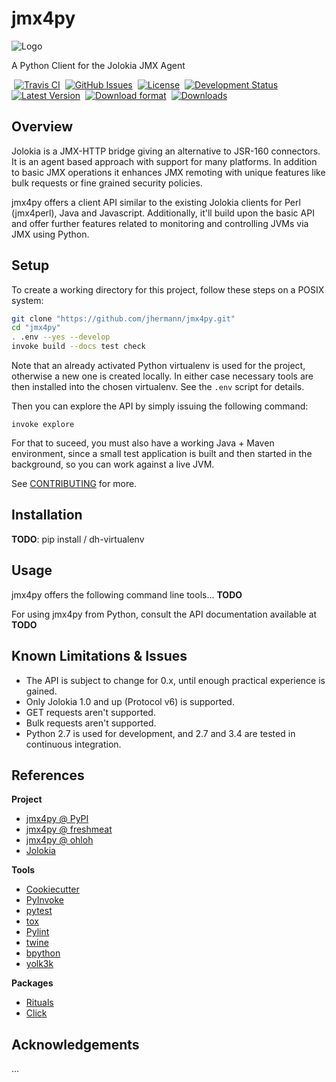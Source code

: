 # jmx4py

![Logo](https://raw.github.com/jhermann/jmx4py/master/docs/_static/jmx4py-logo-64.png)

A Python Client for the Jolokia JMX Agent

 [![Travis CI](https://api.travis-ci.org/jhermann/jmx4py.svg)](https://travis-ci.org/jhermann/jmx4py)
 [![GitHub Issues](https://img.shields.io/github/issues/jhermann/jmx4py.svg)](https://github.com/jhermann/jmx4py/issues)
 [![License](https://img.shields.io/pypi/l/jmx4py.svg)](https://github.com/jhermann/jmx4py/blob/master/LICENSE)
 [![Development Status](https://pypip.in/status/jmx4py/badge.svg)](https://pypi.python.org/pypi/jmx4py/)
 [![Latest Version](https://img.shields.io/pypi/v/jmx4py.svg)](https://pypi.python.org/pypi/jmx4py/)
 [![Download format](https://pypip.in/format/jmx4py/badge.svg)](https://pypi.python.org/pypi/jmx4py/)
 [![Downloads](https://img.shields.io/pypi/dw/jmx4py.svg)](https://pypi.python.org/pypi/jmx4py/)


## Overview

Jolokia is a JMX-HTTP bridge giving an alternative to JSR-160 connectors.
It is an agent based approach with support for many platforms. In addition
to basic JMX operations it enhances JMX remoting with unique features like
bulk requests or fine grained security policies.

jmx4py offers a client API similar to the existing Jolokia clients for Perl
(jmx4perl), Java and Javascript. Additionally, it'll build upon the basic
API and offer further features related to monitoring and controlling JVMs
via JMX using Python.


## Setup

To create a working directory for this project,
follow these steps on a POSIX system:

```sh
git clone "https://github.com/jhermann/jmx4py.git"
cd "jmx4py"
. .env --yes --develop
invoke build --docs test check
```

Note that an already activated Python virtualenv is used for the project,
otherwise a new one is created locally. In either case necessary tools are
then installed into the chosen virtualenv. See the ``.env`` script for
details.

Then you can explore the API by simply issuing the following command:

    invoke explore

For that to suceed, you must also have a working Java + Maven environment,
since a small test application is built and then started in the background,
so you can work against a live JVM.

See [CONTRIBUTING](https://github.com/jhermann/jmx4py/blob/master/CONTRIBUTING.md) for more.


## Installation

**TODO**: pip install / dh-virtualenv


## Usage

jmx4py offers the following command line tools... **TODO**

For using jmx4py from Python, consult the API documentation available at **TODO**


## Known Limitations & Issues

* The API is subject to change for 0.x, until enough practical experience is gained.
* Only Jolokia 1.0 and up (Protocol v6) is supported.
* GET requests aren't supported.
* Bulk requests aren't supported.
* Python 2.7 is used for development, and 2.7 and 3.4 are tested in continuous integration.


## References

**Project**

* [jmx4py @ PyPI](http://pypi.python.org/pypi/jmx4py/)
* [jmx4py @ freshmeat](http://freshmeat.net/projects/jmx4py)
* [jmx4py @ ohloh](https://www.ohloh.net/p/jmx4py)
* [Jolokia](http://www.jolokia.org/)

**Tools**

* [Cookiecutter](http://cookiecutter.readthedocs.org/en/latest/)
* [PyInvoke](http://www.pyinvoke.org/)
* [pytest](http://pytest.org/latest/contents.html)
* [tox](https://tox.readthedocs.org/en/latest/)
* [Pylint](http://docs.pylint.org/)
* [twine](https://github.com/pypa/twine#twine)
* [bpython](http://docs.bpython-interpreter.org/)
* [yolk3k](https://github.com/myint/yolk#yolk)

**Packages**

* [Rituals](https://jhermann.github.io/rituals)
* [Click](http://click.pocoo.org/)


## Acknowledgements

…
